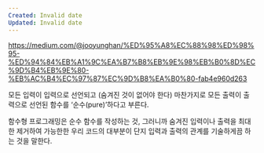 ```yaml
---
Created: Invalid date
Updated: Invalid date
---
```

https://medium.com/@jooyunghan/%ED%95%A8%EC%88%98%ED%98%95-%ED%94%84%EB%A1%9C%EA%B7%B8%EB%9E%98%EB%B0%8D%EC%9D%B4%EB%9E%80-%EB%AC%B4%EC%97%87%EC%9D%B8%EA%B0%80-fab4e960d263

모든 입력이 입력으로 선언되고 (숨겨진 것이 없어야 한다) 마찬가지로 모든 출력이 출력으로 선언된 함수를 ‘순수(pure)’하다고 부른다.

함수형 프로그래밍은 순수 함수를 작성하는 것, 그러니까 숨겨진 입력이나 출력을 최대한 제거하여 가능한한 우리 코드의 대부분이 단지 입력과 출력의 관계를 기술하게끔 하는 것을 말한다.